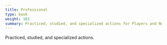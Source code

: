 ```yaml
---
title: Professional
type: book
weight: 101
summary: Practiced, studied, and specialized actions for Players and Non-Player Characters.
---
```


Practiced, studied, and specialized actions.
